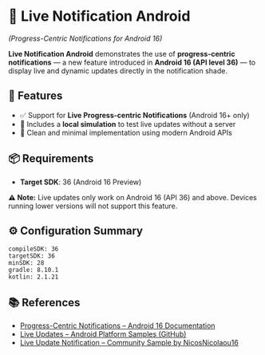<h1>📱 Live Notification Android</h1>
<p><em>(Progress-Centric Notifications for Android 16)</em></p>

<p><strong>Live Notification Android</strong> demonstrates the use of <strong>progress-centric notifications</strong> — a new feature introduced in <strong>Android 16 (API level 36)</strong> — to display live and dynamic updates directly in the notification shade.</p>


<h2>🚀 Features</h2>
<ul>
  <li>✅ Support for <strong>Live Progress-centric Notifications</strong> (Android 16+ only)</li>
  <li>🧪 Includes a <strong>local simulation</strong> to test live updates without a server</li>
  <li>🧩 Clean and minimal implementation using modern Android APIs</li>
</ul>


<h2>📦 Requirements</h2>
<ul>
  <li><strong>Target SDK</strong>: 36 (Android 16 Preview)</li>
</ul>
<p><strong>⚠️ Note:</strong> Live updates only work on Android 16 (API 36) and above. Devices running lower versions will not support this feature.</p>


<h2>⚙️ Configuration Summary</h2>
<pre><code>compileSDK: 36
targetSDK: 36
minSDK: 28
gradle: 8.10.1
kotlin: 2.1.21
</code></pre>


<h2>📚 References</h2>
<ul>
  <li><a href="https://developer.android.com/about/versions/16/features/progress-centric-notifications" target="_blank">Progress-Centric Notifications – Android 16 Documentation</a></li>
  <li><a href="https://github.com/android/platform-samples/tree/main/samples/user-interface/live-updates" target="_blank">Live Updates – Android Platform Samples (GitHub)</a></li>
  <li><a href="https://github.com/NicosNicolaou16/Live_Update_Notifcation_Android" target="_blank">Live Update Notification – Community Sample by NicosNicolaou16</a></li>
</ul>
